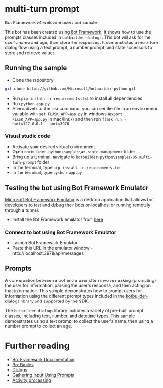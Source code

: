 # multi-turn prompt

Bot Framework v4 welcome users bot sample

This bot has been created using [Bot Framework](https://dev.botframework.com), it shows how to use the prompts classes included in `botbuilder-dialogs`.  This bot will ask for the user's name and age, then store the responses. It demonstrates a multi-turn dialog flow using a text prompt, a number prompt, and state accessors to store and retrieve values.

## Running the sample
- Clone the repository
```bash
git clone https://github.com/Microsoft/botbuilder-python.git
```
- Run `pip install -r requirements.txt` to install all dependencies
- Run `python app.py`
- Alternatively to the last command, you can set the file in an environment variable with `set FLASK_APP=app.py` in windows (`export FLASK_APP=app.py` in mac/linux) and then run `flask run --host=127.0.0.1 --port=3978`


### Visual studio code
- Activate your desired virtual environment
- Open `botbuilder-python\samples\45.state-management` folder
- Bring up a terminal, navigate to `botbuilder-python\samples\05.multi-turn-prompt` folder
- In the terminal, type `pip install -r requirements.txt`
- In the terminal, type `python app.py`

## Testing the bot using Bot Framework Emulator
[Microsoft Bot Framework Emulator](https://github.com/microsoft/botframework-emulator) is a desktop application that allows bot developers to test and debug their bots on localhost or running remotely through a tunnel.

- Install the Bot Framework emulator from [here](https://github.com/Microsoft/BotFramework-Emulator/releases)

### Connect to bot using Bot Framework Emulator
- Launch Bot Framework Emulator
- Paste this URL in the emulator window - http://localhost:3978/api/messages


## Prompts

A conversation between a bot and a user often involves asking (prompting) the user for information, parsing the user's response,
and then acting on that information. This sample demonstrates how to prompt users for information using the different prompt types
included in the [botbuilder-dialogs](https://docs.microsoft.com/en-us/azure/bot-service/bot-builder-concept-dialog?view=azure-bot-service-4.0) library
and supported by the SDK.

The `botbuilder-dialogs` library includes a variety of pre-built prompt classes, including text, number, and datetime types. This
sample demonstrates using a text prompt to collect the user's name, then using a number prompt to collect an age.

# Further reading

- [Bot Framework Documentation](https://docs.botframework.com)
- [Bot Basics](https://docs.microsoft.com/azure/bot-service/bot-builder-basics?view=azure-bot-service-4.0)
- [Dialogs](https://docs.microsoft.com/en-us/azure/bot-service/bot-builder-concept-dialog?view=azure-bot-service-4.0)
- [Gathering Input Using Prompts](https://docs.microsoft.com/en-us/azure/bot-service/bot-builder-prompts?view=azure-bot-service-4.0&tabs=csharp)
- [Activity processing](https://docs.microsoft.com/en-us/azure/bot-service/bot-builder-concept-activity-processing?view=azure-bot-service-4.0)

